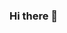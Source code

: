 ### Hi there 👋

<!--
**pjvillanuevah419/pjvillanuevah419** is a ✨ _special_ ✨ repository because its `README.md` (this file) appears on your GitHub profile.

- 🔭 Currently, I'm working at OMEC.
- 🌱 I'm currently learning Flutter and Dart.
- 💬 Ask me about Python.
- ⚡ Fun fact: I'm studying both Systems Engineering and Software Engineering.
-->
